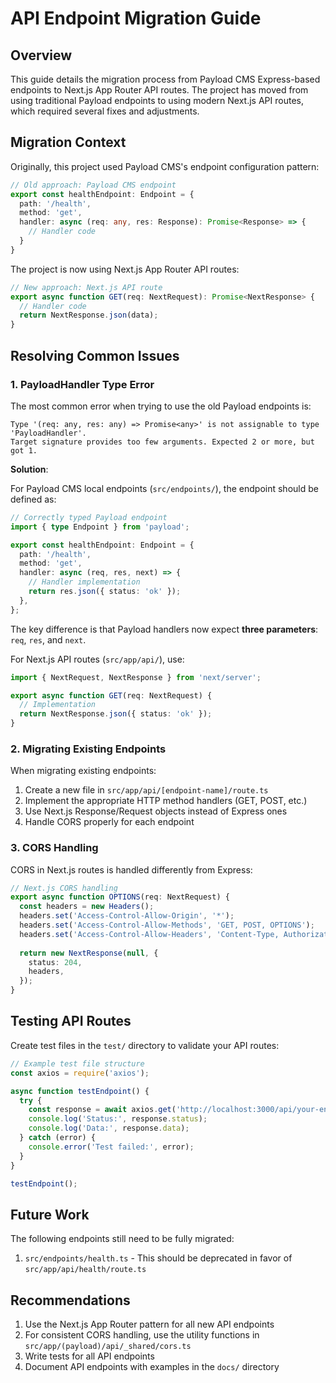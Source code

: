 # API Endpoint Migration Guide

## Overview

This guide details the migration process from Payload CMS Express-based endpoints to Next.js App Router API routes. The project has moved from using traditional Payload endpoints to using modern Next.js API routes, which required several fixes and adjustments.

## Migration Context

Originally, this project used Payload CMS's endpoint configuration pattern:

```typescript
// Old approach: Payload CMS endpoint
export const healthEndpoint: Endpoint = {
  path: '/health',
  method: 'get',
  handler: async (req: any, res: Response): Promise<Response> => {
    // Handler code
  }
}
```

The project is now using Next.js App Router API routes:

```typescript
// New approach: Next.js API route
export async function GET(req: NextRequest): Promise<NextResponse> {
  // Handler code
  return NextResponse.json(data);
}
```

## Resolving Common Issues

### 1. PayloadHandler Type Error

The most common error when trying to use the old Payload endpoints is:

```
Type '(req: any, res: any) => Promise<any>' is not assignable to type 'PayloadHandler'.
Target signature provides too few arguments. Expected 2 or more, but got 1.
```

**Solution**: 

For Payload CMS local endpoints (`src/endpoints/`), the endpoint should be defined as:

```typescript
// Correctly typed Payload endpoint
import { type Endpoint } from 'payload';

export const healthEndpoint: Endpoint = {
  path: '/health',
  method: 'get',
  handler: async (req, res, next) => {
    // Handler implementation
    return res.json({ status: 'ok' });
  },
};
```

The key difference is that Payload handlers now expect **three parameters**: `req`, `res`, and `next`.

For Next.js API routes (`src/app/api/`), use:

```typescript
import { NextRequest, NextResponse } from 'next/server';

export async function GET(req: NextRequest) {
  // Implementation
  return NextResponse.json({ status: 'ok' });
}
```

### 2. Migrating Existing Endpoints

When migrating existing endpoints:

1. Create a new file in `src/app/api/[endpoint-name]/route.ts`
2. Implement the appropriate HTTP method handlers (GET, POST, etc.)
3. Use Next.js Response/Request objects instead of Express ones
4. Handle CORS properly for each endpoint

### 3. CORS Handling

CORS in Next.js routes is handled differently from Express:

```typescript
// Next.js CORS handling
export async function OPTIONS(req: NextRequest) {
  const headers = new Headers();
  headers.set('Access-Control-Allow-Origin', '*');
  headers.set('Access-Control-Allow-Methods', 'GET, POST, OPTIONS');
  headers.set('Access-Control-Allow-Headers', 'Content-Type, Authorization');
  
  return new NextResponse(null, {
    status: 204,
    headers,
  });
}
```

## Testing API Routes

Create test files in the `test/` directory to validate your API routes:

```javascript
// Example test file structure
const axios = require('axios');

async function testEndpoint() {
  try {
    const response = await axios.get('http://localhost:3000/api/your-endpoint');
    console.log('Status:', response.status);
    console.log('Data:', response.data);
  } catch (error) {
    console.error('Test failed:', error);
  }
}

testEndpoint();
```

## Future Work

The following endpoints still need to be fully migrated:

1. `src/endpoints/health.ts` - This should be deprecated in favor of `src/app/api/health/route.ts`

## Recommendations

1. Use the Next.js App Router pattern for all new API endpoints
2. For consistent CORS handling, use the utility functions in `src/app/(payload)/api/_shared/cors.ts`
3. Write tests for all API endpoints
4. Document API endpoints with examples in the `docs/` directory
